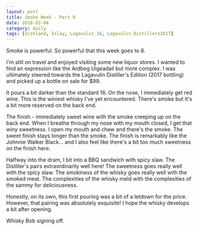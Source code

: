 ```yaml
---
layout: post
title: Smoke Week - Part 8
date: 2018-02-04
category: daily
tags: [Scotland, Islay, Lagavulin_16, Lagavulin_Distillers2017]
---
```


Smoke is powerful. So powerful that this week goes to 8.

I'm still on travel and enjoyed visiting some new liquor stores. I wanted to find an expression like the Ardbeg Uigeadail but more complex. I was ultimately steered towards the Lagavulin Distiller's Edition (2017 bottling) and picked up a bottle on sale for $99.

It pours a bit darker than the standard 16. On the nose, I immediately get red wine. This is the winiest whisky I've yet encountered. There's smoke but it's a bit more reserved on the back end.

The finish - immediately sweet wine with the smoke creeping up on the back end. When I breathe through my nose with my mouth closed, I get that winy sweetness. I open my mouth and chew and there's the smoke. The sweet finish stays longer than the smoke. The finish is remarkably like the Johnnie Walker Black... and I also feel like there's a bit too much sweetness on the finish here.

Halfway into the dram, I bit into a BBQ sandwich with spicy slaw. The Distiller's pairs extraordinarily well here! The sweetness goes really well with the spicy slaw. The smokiness of the whisky goes really well with the smoked meat. The complexities of the whisky meld with the complexities of the sammy for deliciousness.

Honestly, on its own, this first pouring was a bit of a letdown for the price. However, that pairing was absolutely exquisite! I hope the whisky develops a bit after opening.

Whisky Bob signing off.
